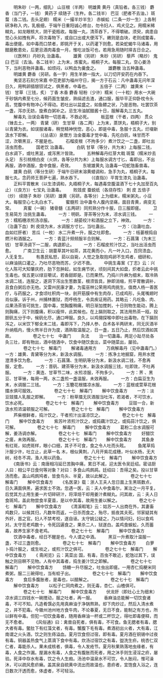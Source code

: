 <!-- { "loadSidebar": true } -->
　　明朱砂（一两，细乳） 山豆根（半两） 明雄黄 黄丹（真铅者。各三钱） 麝香（当门子，一钱） 黄药子 续随子（生杵。各二钱半） 巴豆（肥者不去油，）斑蝥（各二钱。去头足翅） 糯米（一撮半炒半生） 赤蜈蚣（二条一炒一生）上各制研净称入 内，乳极细，于端午日重阳诚心修台，勿令妇人、鸡犬见之。用糯米稀糊丸，如龙眼核大，阴干瓷瓶收。每服一丸，清茶吞下，不得嚼破。须臾，病患自觉心头如拽有声，将次毒物下，或自口出或大便泻下。嫩则是血块，老则成鳖毒，毒出便瘥。如中毒而口禁者，即挑开于关，以药灌下则愈。若染蛇蝎牛马诸毒，用醋磨敷患处，后更忌酒肉毒食一月，惟吃淡饭可也，若用急用随时择吉日合之。
　　（《医林》）丹砂丸 治蛊毒。
　　雄黄（另研） 朱砂（另研） 藜芦（略炒） 鬼臼 巴豆（去油。各二钱半）上为末，炼蜜丸，梧桐子大。每服二丸，空心姜汤下，当利恶物并蛊毒。如烦闷，以鸭血为羹食之。
　　雄麝散 治五种蛊毒。
　　明雄黄 麝香（另研。各一字）用生羊肺一指大，以刀切开安药在内吞下。
　　夷坚志石刻方宋嘉 中范吏部为福州守日，揭一方于石云：凡中蛊毒无问年深日久，用鸭卵插银钗试之，俱黑者，中毒也。
　　五倍子（二两） 雄黄末（一钱） 甘草（三钱，炙） 丁香 木香 麝香 轻粉（少许）糯米（一十粒）用水一大碗于砂锅内煮至七分，候药面生皱皮，熟绢滤去渣，通口服，服毕平正仰卧枕令头高，觉腹中有物冲心不得动。若吐出以盆盛之，如鱼鳔之状，乃是恶物。吐罢饮茶一盏，泻亦无妨，旋煮白粥补之。忌生冷油腻醋酱十日，服解毒丸三五丸。
　　解毒丸 治误会毒物一切恶毒，不救必死。
　　板蓝根（干者，四两） 贯众（锉去土，一两） 青黛（研） 生甘草（各二两）上为末，蒸饼丸，梧桐子大，别以青黛为衣。如误服诸毒，稍觉精神恍惚，恶心，即是中毒，急服十五丸，烂啜新汲水下即解。
　　（《丛语》）泉僧方 治金蚕毒才觉中毒，先吃白矾，味甘而不涩，次嚼黑豆，不腥是也。
　　石榴皮根（不拘多少）煮汁饮之一二盏，即吐出活虫而愈。
　　国老饮 治蛊毒。
　　白矾 甘草（等分，共为末）上每服二钱，白水调下，或吐黑涎，或泻黑汁皆效。
　　五种解毒丹红芽大戟 斑蝥（糯米炒去头足） 东引桃根白皮（火烘，各等分共为末）上每服水调方寸匕，毒即出，不出再服，酒中酒服，食中食服，奇效。
　　东坡雄黄丸 治蛊毒一切蛇虺畜兽毒。
　　雄黄 白矾（等分生研）于端午日研末溶黄蜡调和，急手为丸，梧桐子大。每服七丸，念药师王菩萨七遍，熟水吞下。
　　（《直指》）平胃生漆丸 治蛊毒。
　　正料平胃散末（以生漆调和，丸梧桐子大，每遇毒空腹温酒下七十丸加至百丸止）（《良方》）七宝丸 治蛊毒。
　　败豉皮 蚕蜕纸（各烧存性） 刺 皮 五倍子（炒） 续随子 朱砂（另研）雄黄（另研。各等分）上为细末，糯米粥丸，小豆大。每服空心七丸白水下。
　　蜜髓煎 治中蛊令人腹内坚痛，面目青黄，病变无常。
　　真蜜（一碗） 猪骨髓（五两研）同煎熟分作十服，日三服即瘥。
　　卫生易简方 治挑生蛊毒。
　　一方：明矾、芽茶等分为末，凉水调三钱。
　　一方：糯稻穗浓煎汤凉服。
　　一方：胡荽绞汁和酒服之立下，神效。
　　一方：（治蛊下血）刺 皮烧为末，水调服方寸匕，当吐蛊出。
　　一方：（治蛊吐血，血如烂肝者） 苦瓜（一枚） 水二升煮一升，服之吐即愈。
　　一方：栝蒌根捣自燃汁和酒服之。
　　一方：青蓝汁频频服半合则解。
　　一方：石菖蒲（为末三钱） 甘草汤调下一二服，病退即止。
　　一方：石榴皮煎汁饮之，当吐出活虫而愈。
　　广南卫生云：胡蔓草其叶如茶，其花黄而小，凡一叶入口，百窍溃血，人无复生。
　　有愚民私怒，茹以自毙，人觉之急取抱鸡卵不生鸡者，细研和，以麻油挑口灌之，乃吐尽恶物而苏，少迟不救。
　　中挑生毒案《丁志》云：兴化人陈可大知肇庆府，肋下忽肿起，如生痈节状，顷刻间其大如盘，炽者云此中挑生毒也。俟五更以绿豆嚼试，若香甜即是。已而果然。乃捣川升麻为细末，取冷熟水调二钱，连服之，遂洞下泻出生葱数茎，根须皆具，肿即消缩，煎平胃散调补，且食白粥后亦无他。又雷州民康才妻，为蛮巫林公荣用鸡肉挑生。值商人杨一善医疗，与药服之，才食顷吐积肉一块，剖开筋膜中有生肉存，已成鸡形，头尾嘴翅时肖似康。诉于州，州捕林置狱，而呼杨生，令具疾证用药。其略云：凡吃鱼、肉、瓜果汤茶皆可挑生，国中毒，觉胸腹稍痛，明日渐加搅刺，十日则物生能动，腾上则胸痛，沉下则腹痛，积以瘦悴，此其候也。在上膈则取之，其法用热茶一瓯，投胆矾五分于中，候矾化尽，通口呷服。良久，以鸡翎探喉中即吐出毒物，在下膈则泻之，以米饮下郁全末二钱，毒即泻下，乃择人参、白术各半两研末，同无灰酒半升纳瓶内，慢火熬半日许为度，酒熟取温服之，日一盏，五日乃止，然后饮酒如其故。
　　
　　卷之七十七　中蛊门
　　灸法
　　治一切蛊毒。两足小趾尽处各灸三壮，即有物出，酒中随酒中，饮食中随饮食出，菜中随菜出，屡验。
　　
　　卷之七十七　解毒门
　　解诸毒通用方
　　万病解毒丹（见中蛊毒门。）一方：雄黄、青黛等分为末，新汲水调服。
　　一方：拣净土地掘窟，用井水搅澄清多饮为愈。
　　一方：石菖蒲、生明矾等分为末，新汲水调二钱，不愈再服，定愈。
　　一方：晋矾、建茶等分为末，新汲水调服三钱，吐即效，不吐再服。
　　一方：黄连、甘草节二味，水煎凉服，不拘多少。
　　一方：荠 、黑豆、甘草锉，每用一两，水二盏煎一盏温服，未效再服。
　　一方：白扁豆生为末，水调服二三钱。
　　一方：玉簪花根擂凉水服。
　　一方：蓝根或萱草花根擂水俱可服效。
　　
　　卷之七十七　解毒门
　　解中饮食毒方
　　一方：淡豆豉擂人乳服之即解。
　　一方：粉草擂无灰酒服当吐泻，若渴者，不可饮水，饮水必死。
　　
　　卷之七十七　解毒门
　　解中饮食毒方
　　豆豉一合，新汲水煎浓温顿服之可解。
　　
　　卷之七十七　解毒门
　　解中饮食毒方
　　芦柴根鲜者，捣汁饮之，干者煎汁出温凉饮之。
　　
　　卷之七十七　解毒门
　　解中饮食毒方
　　紫苏叶浓煎汁饮之，或捣藕汁饮之，或捣蒜汁饮之，俱可解。
　　
　　卷之七十七　解毒门
　　解中饮食毒方
　　葛粉二合水调服可解，姜汤调亦解。
　　
　　卷之七十七　解毒门
　　解中饮食毒方
　　好醋饮之瘥，未效再服。
　　
　　卷之七十七　解毒门
　　解中饮食毒方
　　其鱼身有红斑，如虎斑样，眼小口细，其子不可食，食之令人吐而头眩。
　　鱼尾草捣汁服少许，吐立止，此草一名 木，根似黄荆，八月开紫花成穗，叶似水杨，无大树，经冬不凋，渔人用以药鱼。
　　
　　卷之七十七　解毒门
　　解中饮食毒方
　　《南唐书》云：南唐相冯延巳苦胸中痛，累日不减，迎太医令吴廷绍。密诘厨人曰：相公平日食何等对象？对曰：多食山鸡鹧鸪。廷绍曰：吾得之矣。投以甘草汤而愈。盖山鸡鹧鸠者，皆食鸟头、半夏，故以此解之。
　　
　　卷之七十七　解毒门
　　解中饮食毒方
　　《名医录》载：浙人王夫人忽日面上生黑斑数点，日久满面俱黑，遍求医士不效。忽遇一医，云：夫人中食毒尔，某治之一月平复。后觉其方止用生姜一片切碎研汁，将滓焙干却用姜汁煮糊丸。问其故，云：夫人日食斑鸠，盖此物尝食半夏苗，是以中其毒，故用生姜以解之。
　　
　　卷之七十七　解毒门
　　解中饮食毒方
　　《清溪暇笔》云：姑苏一人出商在外，其妻畜鸡数只，以候其归，凡数年而返，一日杀而食之，殆尽，抵夜其夫死。邻家疑其有外奸，首之官。妇人不禁考校，遂自诬。太守姚公疑之，乃以情问妇，妇以食鸡对。太守觅老鸡数十，令死囚遍食之，果杀二人，狱遂白。盖鸡食蜈蚣，久而蓄毒，故养生家不食老鸡。
　　
　　卷之七十七　解毒门
　　解中饮食毒方
　　饮酒中毒者，经日不醒是也，今人谓之中酒。
　　黑豆一升煮取汁温服一盏，不过三盏则愈。
　　
　　卷之七十七　解毒门
　　解中饮食毒方
　　白萝卜捣汁服之，或生啖之，或煎汁饮之俱可。
　　
　　卷之七十七　解毒门
　　解中饮食毒方
　　《 斋闲览》云：莴菜出 国，有毒，百虫不敢近，蛇虺过其下，误触之则目瞑不见物。人有中其毒者，捣生姜汁饮之即解。
　　
　　卷之七十七　解毒门
　　解中饮食毒方
　　饧糖一升尽服之，吐虫出即瘥。一用杏仁捣粳米同煮粥，服二三碗得吐，当有蛟子出。
　　
　　卷之七十七　解毒门
　　解中饮食毒方
　　食后多腹胀者，是毒也，以醋解之。
　　
　　卷之七十七　解毒门
　　解中饮食毒方
　　以松子仁同肉煮之，则无毒，杏仁、山楂俱可。
　　
　　卷之七十七　解毒门
　　解中饮食毒方
　　伏龙肝（即灶心土为细末）凉水调三四钱水一碗搅动，服之吐者，再一服。
　　香麻油总能解一切饮食诸毒，不可不知。凡造肴馔必先用真麻油于净锅熬熟，却下肉炒过，然后入清水煮之，并不犯毒。今徽州池州地方食牛肉，不论春夏，无日不食，能制之有方也，所以鲜有中毒。但犯一切饮食毒者，随用香麻油一杯或二杯饮之，得吐即毒便释，而无不愈者。
　　《风俗通》曰：禽兽自死者，俱有毒，不可食。鱼无腮者有毒，腮大者有毒。鳖肚下有红藻文者，有毒。蟹腹下毛有毒。煮酒初出火者，大有毒，江南谓之火头酒，饮之则生痔溢血。夏月饮食但过宿，即有毒。夏月酒在铜锡中过夜有毒。铜器盖热食气上蒸滴下食中有毒。炊汤过宿饮之有毒，盥洗生疥。桃杏仁双仁者，毒能杀人。果未成核者，俱毒，令人发疮节。夏月秋果熟落地虫缘者，有毒，人食之作漏。屋漏水有毒，人食之有腹胀而死者，用之沐手则生浸淫之疥，屡验。死泽中存水有毒，饮之令人生瘕。汤池中温泉水不可饮，令人胀闷，惟可澡沐，可以疏风愈疥癞。盖其泉自硫黄中流出而故温也，患疥者，宜饱食入浴之，连日数次汗透而愈，体虚者，不可轻浴。
